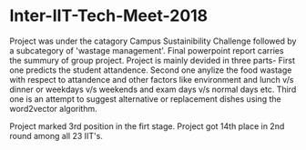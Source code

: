 # Inter-IIT-Tech-Meet-2018
Project was under the catagory Campus Sustainibility Challenge followed by a subcategory of 'wastage management'.
Final powerpoint report carries the summury of group project.
Project is mainly devided in three parts-
First one predicts the student attandence.
Second one anylize the food wastage with respect to attandence and other factors like environment and lunch v/s dinner or weekdays v/s weekends and exam days v/s normal days etc.
Third one is an attempt to suggest alternative or replacement dishes using the word2vector algorithm.

Project marked 3rd position in the firt stage.
Project got 14th place in 2nd round among all 23 IIT's.
